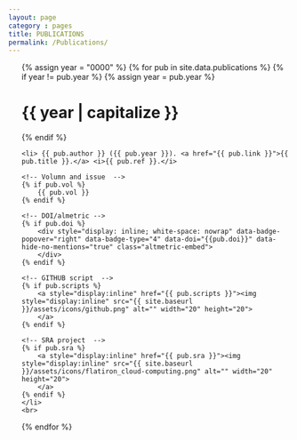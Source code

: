 ```yaml
---
layout: page
category : pages
title: PUBLICATIONS
permalink: /Publications/
---
```

<script type='text/javascript' src='https://d1bxh8uas1mnw7.cloudfront.net/assets/embed.js'></script>


<ul class="pub-list">
{% assign year = "0000" %}
{% for pub in site.data.publications %}
    {% if year != pub.year %}
      {% assign year = pub.year %}
      <h1 class="pub-year">{{ year | capitalize }} </h1>
    {% endif %}
    
    <li> {{ pub.author }} ({{ pub.year }}). <a href="{{ pub.link }}">{{ pub.title }}.</a> <i>{{ pub.ref }}.</i>

    <!-- Volumn and issue  -->
    {% if pub.vol %}
        {{ pub.vol }}
    {% endif %} 

    <!-- DOI/almetric -->
    {% if pub.doi %}
        <div style="display: inline; white-space: nowrap" data-badge-popover="right" data-badge-type="4" data-doi="{{pub.doi}}" data-hide-no-mentions="true" class="altmetric-embed">
        </div>
    {% endif %}
    
    <!-- GITHUB script  -->
    {% if pub.scripts %}
        <a style="display:inline" href="{{ pub.scripts }}"><img style="display:inline" src="{{ site.baseurl }}/assets/icons/github.png" alt="" width="20" height="20">
        </a>
    {% endif %} 
    
    <!-- SRA project  -->
    {% if pub.sra %}
        <a style="display:inline" href="{{ pub.sra }}"><img style="display:inline" src="{{ site.baseurl }}/assets/icons/flatiron_cloud-computing.png" alt="" width="20" height="20">
        </a>
    {% endif %}
    </li>
    <br>

{% endfor %}